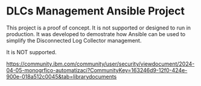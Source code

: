 # DLCs Management Ansible Project
This project is a proof of concept. It is not supported or designed to run in production. It was developed to demostrate how Ansible can be used to simplify the Disconnected Log Collector management. 

It is NOT supported. 

https://community.ibm.com/community/user/security/viewdocument/2024-04-05-monogrfico-automatizaci?CommunityKey=163246d9-12f0-424e-900e-018a512c0045&tab=librarydocuments
